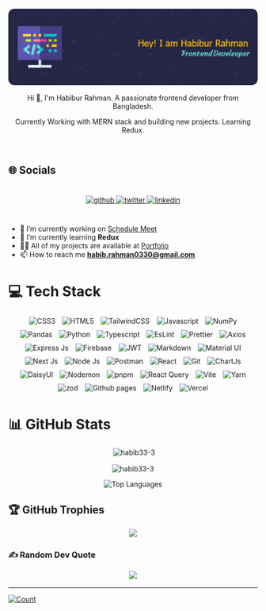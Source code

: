 <p align="center">
  <img src="./images/banner.png" alt="Header">
</p>

<p align="center">Hi 👋, I'm Habibur Rahman. A passionate frontend developer from Bangladesh.</p>
<p align="center">Currently Working with MERN stack and building new projects. Learning  Redux. </p>

<br/>

## 🌐 Socials
<br/>
<div style="margin: 5px" align="center">
<a href="https://github.com/habib33-3" target="_blank">
<img src=https://img.shields.io/badge/github-%2324292e.svg?&style=for-the-badge&logo=github&logoColor=white alt=github style="margin-bottom: 5px;" />
</a>
<a href="https://twitter.com/_habib7" target="_blank">
<img src=https://img.shields.io/badge/twitter-%2300acee.svg?&style=for-the-badge&logo=twitter&logoColor=white alt=twitter style="margin-bottom: 5px;" />
</a>
</a>
<a href="https://www.linkedin.com/in/habibur-rahman44/" target="_blank">
<img src=https://img.shields.io/badge/linkedin-%231E77B5.svg?&style=for-the-badge&logo=linkedin&logoColor=white alt=linkedin style="margin-bottom: 5px;" />
</a>

</a>  
</div>

<br/>

- 🔭 I’m currently working on [Schedule Meet](https://github.com/Naymul-NN/Schedulemeet-client)
- 🌱 I’m currently learning **Redux**
- 👨‍💻 All of my projects are available at [Portfolio](https://habibur-rahman-snowy.vercel.app/)
- 📫 How to reach me **<habib.rahman0330@gmail.com>**

# 💻 Tech Stack

<div align="center">

<img style="margin: 5px" src="https://img.shields.io/badge/CSS3-1572B6?style=for-the-badge&logo=css3&logoColor=white" alt="CSS3" height="30" />
<img style="margin: 5px" src="https://img.shields.io/badge/HTML5-E34F26?style=for-the-badge&logo=html5&logoColor=white" alt="HTML5" height="30" />
<img style="margin: 5px" src="https://img.shields.io/badge/Tailwind_CSS-38B2AC?style=for-the-badge&logo=tailwind-css&logoColor=white" alt="TailwindCSS" height="30" />
<img style="margin: 5px" src="https://img.shields.io/badge/JavaScript-323330?style=for-the-badge&logo=javascript&logoColor=F7DF1E" alt="Javascript" height="30" />
<img style="margin: 5px" src="https://img.shields.io/badge/Numpy-777BB4?style=for-the-badge&logo=numpy&logoColor=white" alt="NumPy" height="30" />
<img style="margin: 5px" src="https://img.shields.io/badge/Pandas-2C2D72?style=for-the-badge&logo=pandas&logoColor=white" alt="Pandas" height="30" />
<img style="margin: 5px" src="https://img.shields.io/badge/Python-FFD43B?style=for-the-badge&logo=python&logoColor=blue" alt="Python" height="30" />
<img style="margin: 5px" src="https://img.shields.io/badge/TypeScript-007ACC?style=for-the-badge&logo=typescript&logoColor=white" alt="Typescript" height="30" />
<img style="margin: 5px" src="https://img.shields.io/badge/eslint-3A33D1?style=for-the-badge&logo=eslint&logoColor=white" alt="EsLint" height="30" />
<img style="margin: 5px" src="https://img.shields.io/badge/prettier-1A2C34?style=for-the-badge&logo=prettier&logoColor=F7BA3E" alt="Prettier" height="30" />
<img style="margin: 5px" src="https://img.shields.io/badge/axios-671ddf?&style=for-the-badge&logo=axios&logoColor=white" alt="Axios" height="30" />
<img style="margin: 5px" src="https://img.shields.io/badge/Express%20js-000000?style=for-the-badge&logo=express&logoColor=white" alt="Express Js" height="30" />
<img style="margin: 5px" src="https://img.shields.io/badge/firebase-ffca28?style=for-the-badge&logo=firebase&logoColor=black" alt="Firebase" height="30" />
<img style="margin: 5px" src="https://img.shields.io/badge/JWT-000000?style=for-the-badge&logo=JSON%20web%20tokens&logoColor=white" alt="JWT" height="30" />
<img style="margin: 5px" src="https://img.shields.io/badge/Markdown-000000?style=for-the-badge&logo=markdown&logoColor=white" alt="Markdown" height="30" />
<img style="margin: 5px" src="https://img.shields.io/badge/Material%20UI-007FFF?style=for-the-badge&logo=mui&logoColor=white" alt="Material UI" height="30" />
<img style="margin: 5px" src="https://img.shields.io/badge/next%20js-000000?style=for-the-badge&logo=nextdotjs&logoColor=white" alt=" Next Js" height="30" />
<img style="margin: 5px" src="https://img.shields.io/badge/Node%20js-339933?style=for-the-badge&logo=nodedotjs&logoColor=white" alt="Node Js" height="30" />
<img style="margin: 5px" src="https://img.shields.io/badge/Postman-FF6C37?style=for-the-badge&logo=Postman&logoColor=white" alt="Postman" height="30" />
<img style="margin: 5px" src="https://img.shields.io/badge/React-20232A?style=for-the-badge&logo=react&logoColor=61DAFB" alt="React" height="30" />
<img style="margin: 5px" src="https://img.shields.io/badge/GIT-E44C30?style=for-the-badge&logo=git&logoColor=white" alt="Git" height="30" />
<img style="margin: 5px" src="https://img.shields.io/badge/chart.js-F5788D.svg?style=for-the-badge&logo=chart.js&logoColor=white" alt="ChartJs" height="30" />
<img style="margin: 5px" src="https://img.shields.io/badge/daisyui-5A0EF8?style=for-the-badge&logo=daisyui&logoColor=white" alt="DaisyUI" height="30" />
<img style="margin: 5px" src="https://img.shields.io/badge/NODEMON-%23323330.svg?style=for-the-badge&logo=nodemon&logoColor=%BBDEAD" alt="Nodemon" height="30" />
<img style="margin: 5px" src="https://img.shields.io/badge/pnpm-%234a4a4a.svg?style=for-the-badge&logo=pnpm&logoColor=f69220" alt="pnpm" height="30" />
<img style="margin: 5px" src="https://img.shields.io/badge/React_Router-CA4245?style=for-the-badge&logo=react-router&logoColor=white" alt="React Query" height="30" />
<img style="margin: 5px" src="https://img.shields.io/badge/vite-%23646CFF.svg?style=for-the-badge&logo=vite&logoColor=white" alt="Vite" height="30" />
<img style="margin: 5px" src="https://img.shields.io/badge/yarn-%232C8EBB.svg?style=for-the-badge&logo=yarn&logoColor=white" alt="Yarn" height="30" />
<img style="margin: 5px" src="https://img.shields.io/badge/zod-%233068b7.svg?style=for-the-badge&logo=zod&logoColor=white" alt="zod" height="30" />
<img style="margin: 5px" src="https://img.shields.io/badge/github%20pages-121013?style=for-the-badge&logo=github&logoColor=white" alt="Github pages" height="30" />
<img style="margin: 5px" src="https://img.shields.io/badge/netlify-%23000000.svg?style=for-the-badge&logo=netlify&logoColor=#00C7B7" alt="Netlify" height="30" />
<img style="margin: 5px" src="https://img.shields.io/badge/vercel-%23000000.svg?style=for-the-badge&logo=vercel&logoColor=white)" alt="Vercel" height="30" />

</div>

</div>

# 📊 GitHub Stats

<p align="center">&nbsp;<img align="center" src="https://github-readme-stats-six-eosin-19.vercel.app/api?username=habib33-3&show_icons=true&locale=en" alt="habib33-3" /></p>

<p align="center"><img align="center" src="https://github-readme-streak-stats.herokuapp.com/?user=habib33-3&" alt="habib33-3" /></p>


<!-- <div align="center">
  <img src="https://github-readme-stats-six-eosin-19.vercel.app/api/top-langs/?username=habib33-3&theme=dark&hide_border=false&include_all_commits=true&count_private=true&layout=compact&langs_count=20&size_weight=0.5&count_weight=0.5" alt="Top Languages" />
</div> -->

<div align="center">
  <img src="https://github-readme-stats.vercel.app/api/top-langs/?username=habib33-3&theme=dark&hide_border=false&include_all_commits=true&count_private=true&layout=compact&langs_count=20&size_weight=0.5&count_weight=0.5" alt="Top Languages" />
</div>


## 🏆 GitHub Trophies

<div align="center"><img src="https://github-profile-trophy.vercel.app/?username=habib33-3&theme=radical&no-frame=false&no-bg=true&margin-w=4"/></div>

### ✍️ Random Dev Quote

<div align="center"><img src="https://quotes-github-readme.vercel.app/api?type=horizontal&theme=radical"/></div>

---

[![Count](https://visitcount.itsvg.in/api?id=habib33-3&icon=0&color=0)](https://visitcount.itsvg.in)
